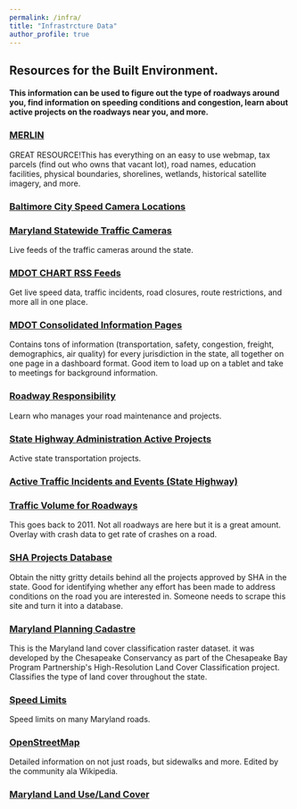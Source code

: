 ```yaml
---
permalink: /infra/
title: "Infrastrcture Data"
author_profile: true
---
```

## Resources for the Built Environment.
#### This information can be used to figure out the type of roadways around you, find information on speeding conditions and congestion, learn about active projects on the roadways near you, and more.

### [MERLIN](https://gisapps.dnr.state.md.us/MERLIN/index.html)
 GREAT RESOURCE!This has everything on an easy to use webmap, tax parcels (find out who owns that vacant lot), road names, education facilities, physical boundaries, shorelines, wetlands, historical satellite imagery, and more. 
### [Baltimore City Speed Camera Locations](https://data.baltimorecity.gov/Transportation/Fixed-Speed-Cameras/aqgr-xx9h)
### [Maryland Statewide Traffic Cameras](http://data.imap.maryland.gov/datasets/maryland-traffic-cameras-traffic-cameras/data)
Live feeds of the traffic cameras around the state.
### [MDOT CHART RSS Feeds](https://chart.maryland.gov/rss/rssfeeds.asp)
Get live speed data, traffic incidents, road closures, route restrictions, and more all in one place. 
### [MDOT Consolidated Information Pages](https://maryland.maps.arcgis.com/apps/MapSeries/index.html?appid=b0570a13bee64b3aae14e31e51b473d5)
Contains tons of information (transportation, safety, congestion, freight, demographics, air quality) for every jurisdiction in the state, all together on one page in a dashboard format. Good item to load up on a tablet and take to meetings for background information.
### [Roadway Responsibility](https://www.arcgis.com/home/webmap/viewer.html?useExisting=1&layers=00ac3c27a119494aa0da9cc179a40643)
Learn who manages your road maintenance and projects. 
### [State Highway Administration Active Projects](https://www.arcgis.com/home/item.html?id=e36af19d71cb4787916940cb28f04d05) 
Active state transportation projects. 
### [Active Traffic Incidents and Events (State Highway)](https://chart.maryland.gov/incidents/index.php)
### [Traffic Volume for Roadways](https://www.arcgis.com/home/item.html?id=3f4b959826c34480be3e4740e4ee025f) 
This goes back to 2011. Not all roadways are here but it is a great amount. Overlay with crash data to get rate of crashes on a road.
### [SHA Projects Database](http://apps.roads.maryland.gov/WebProjectLifeCycle/ProjectHome.aspx)
Obtain the nitty gritty details behind all the projects approved by SHA in the state. Good for identifying whether any effort has been made to address conditions on the road you are interested in. Someone needs to scrape this site and turn it into a database. 
### [Maryland Planning Cadastre](https://geodata.md.gov/imap/rest/services/PlanningCadastre/MD_HighResolutionLandCover/MapServer)
This is the Maryland land cover classification raster dataset. it was developed by the Chesapeake Conservancy as part of the Chesapeake Bay Program Partnership's High-Resolution Land Cover Classification project. Classifies the type of land cover throughout the state. 
### [Speed Limits](https://data.imap.maryland.gov/datasets/maryland-roadway-posted-speed-limits-roadway-posted-speed-limit-signs/data)
Speed limits on many Maryland roads.
### [OpenStreetMap](https://www.openstreetmap.org/)
Detailed information on not just roads, but sidewalks and more. Edited by the community ala Wikipedia. 
### [Maryland Land Use/Land Cover](http://data.imap.maryland.gov/datasets/maryland-land-use-land-cover-land-use-land-cover-2010 )
